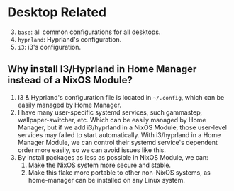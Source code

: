 # Desktop Related

3. `base`: all common configurations for all desktops.
4. `hyprland`: Hyprland's configuration.
5. `i3`: i3's configuration.

## Why install I3/Hyprland in Home Manager instead of a NixOS Module?

1. I3 & Hyprland's configuration file is located in `~/.config`, which can be easily managed by Home
   Manager.
2. I have many user-specific systemd services, such gammastep, wallpaper-switcher, etc. Which can be
   easily managed by Home Manager, but if we add i3/hyprland in a NixOS Module, those user-level
   services may failed to start automatically. With i3/hyprland in a Home Manager Module, we can
   control their systemd service's dependent order more easily, so we can avoid issues like this.
3. By install packages as less as possible in NixOS Module, we can:
   1. Make the NixOS system more secure and stable.
   2. Make this flake more portable to other non-NixOS systems, as home-manager can be installed on
      any Linux system.
